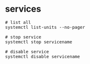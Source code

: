 # services

<pre>
# list all
systemctl list-units --no-pager

# stop service
systemctl stop servicename

# disable service
systemctl disable servicename
</pre>

